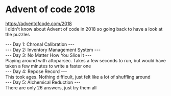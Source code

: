 # Advent of code 2018 
https://adventofcode.com/2018<br>
I didn't know about Advent of code in 2018 so going back to have a look at the puzzles<br>

--- Day 1: Chronal Calibration ---   <br>
--- Day 2: Inventory Management System ---   <br>
--- Day 3: No Matter How You Slice It ---   <br>
    Playing around with attoparsec. Takes a few seconds to run, but would have taken a few minutes to write a faster one<br>
--- Day 4: Repose Record ---<br>
    This took ages. Nothing difficult, just felt like a lot of shuffling around<br>
--- Day 5: Alchemical Reduction ---<br>
    There are only 26 answers, just try them all<br>
